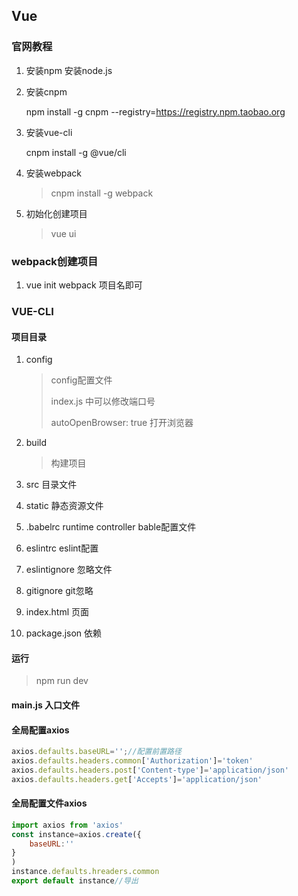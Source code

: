 ## Vue

### 官网教程

1. 安装npm  安装node.js

2. 安装cnpm

   npm install -g cnpm --registry=https://registry.npm.taobao.org

3. 安装vue-cli

   cnpm install -g @vue/cli

4. 安装webpack

   > cnpm install -g webpack

5. 初始化创建项目

   > vue ui

### webpack创建项目

1. vue init webpack 项目名即可

### VUE-CLI

#### 项目目录

1. config

   > config配置文件
   >
   > index.js 中可以修改端口号
   >
   > autoOpenBrowser: true 打开浏览器

2. build

   > 构建项目

3. src 目录文件

4. static 静态资源文件

5. .babelrc runtime controller bable配置文件

6. eslintrc  eslint配置

7. eslintignore 忽略文件

8. gitignore git忽略

9. index.html 页面

10. package.json 依赖

#### 运行

> npm run dev

#### main.js 入口文件

#### 全局配置axios

```js
axios.defaults.baseURL='';//配置前置路径
axios.defaults.headers.common['Authorization']='token'
axios.defaults.headers.post['Content-type']='application/json'
axios.defaults.headers.get['Accepts']='application/json'


```

#### 全局配置文件axios

```js
import axios from 'axios'
const instance=axios.create({
    baseURL:''
}
)
instance.defaults.hreaders.common
export default instance//导出
```

